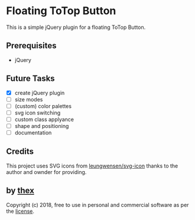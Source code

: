 # Floating ToTop Button
This is a simple jQuery plugin for a floating ToTop Button.

## Prerequisites
* jQuery

## Future Tasks
- [x] create jQuery plugin
- [ ] size modes
- [ ] (custom) color palettes
- [ ] svg icon switching
- [ ] custom class applyance
- [ ] shape and positioning
- [ ] documentation

## Credits
This project uses SVG icons from [leungwensen/svg-icon](https://github.com/leungwensen/svg-icon) thanks to the author and ownder for providing.

## by [thex](https://github.com/thexmanxyz)
Copyright (c) 2018, free to use in personal and commercial software as per the [license](/LICENSE.md).